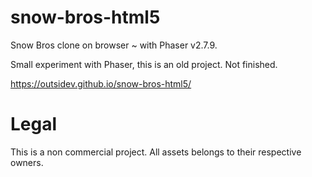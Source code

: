# snow-bros-html5
Snow Bros clone on browser ~ with Phaser v2.7.9.

Small experiment with Phaser, this is an old project. Not finished.

https://outsidev.github.io/snow-bros-html5/

# Legal
This is a non commercial project. All assets belongs to their respective owners.
